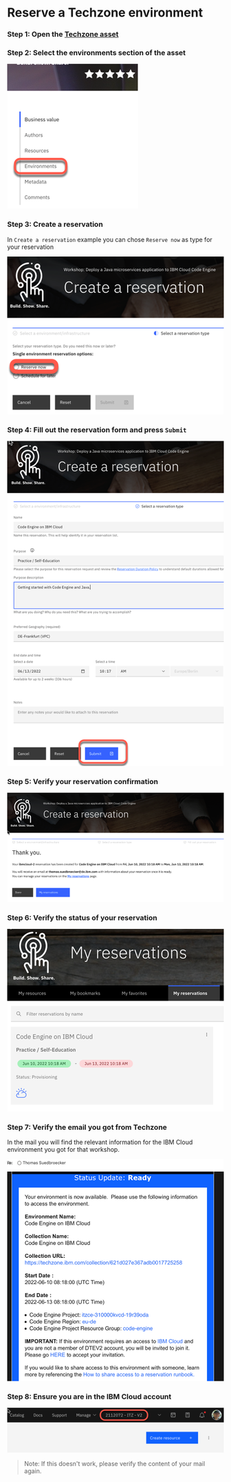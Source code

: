 # Reserve a Techzone environment

### Step 1: Open the [Techzone asset](https://techzone.ibm.com/collection/an-example-to-deploy-a-existing-java-microservices-based-application-to-codeengine)

### Step 2: Select the environments section of the asset

![](images/techzone-00.png)

### Step 3: Create a reservation

In `Create a reservation` example you can chose `Reserve now` as type for your reservation

![](images/techzone-01.png)

### Step 4: Fill out the reservation form and press `Submit`

![](images/techzone-02.png)

### Step 5: Verify your reservation confirmation

![](images/techzone-03.png)

### Step 6: Verify the status of your reservation

![](images/techzone-04.png)

### Step 7: Verify the email you got from Techzone

In the mail you will find the relevant information for the IBM Cloud environment you got for that workshop.

![](images/techzone-05.png)

### Step 8: Ensure you are in the IBM Cloud account

![](images/techzone-06.png)

> Note: If this doesn't work, please verify the content of your mail again.




